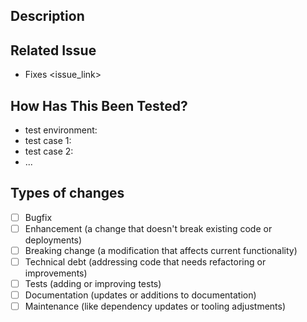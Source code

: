 <!--
Thank you for your contribution to OpenCloud!

For reporting potential security issues, contact us via https://opencloud.eu/

Please follow these guidelines while opening a pull request:

- Set appropriate labels
- Assign it to yourself.
- Choose at least one reviewer.
-->

## Description

<!--- Describe the subject of the pull request in detail, if appropriate add screenshots  -->

## Related Issue

<!--- If you are fixing a bug, please ensure there's an issue detailing the steps to reproduce it. -->
<!--- Link the issue here: -->

- Fixes <issue_link>

## How Has This Been Tested?

<!--- Provide a brief description of how you tested your changes. -->
<!--- Include your testing environment and the tests you ran. -->

- test environment:
- test case 1:
- test case 2:
- ...

## Types of changes

<!--- What types of changes does your code introduce? Mark an x in all the applicable boxes: -->

- [ ] Bugfix
- [ ] Enhancement (a change that doesn't break existing code or deployments)
- [ ] Breaking change (a modification that affects current functionality)
- [ ] Technical debt (addressing code that needs refactoring or improvements)
- [ ] Tests (adding or improving tests)
- [ ] Documentation (updates or additions to documentation)
- [ ] Maintenance (like dependency updates or tooling adjustments)
